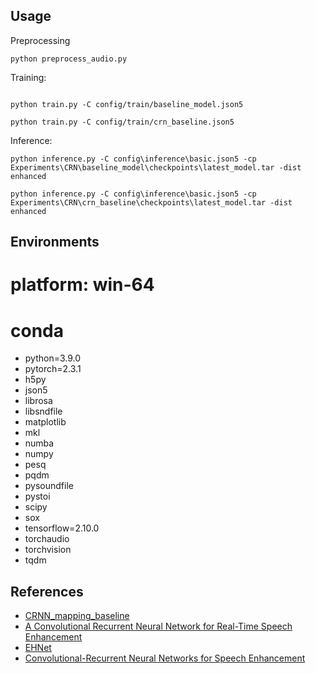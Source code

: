 ## Usage

Preprocessing
```
python preprocess_audio.py
```

Training:

```

python train.py -C config/train/baseline_model.json5

python train.py -C config/train/crn_baseline.json5
```

Inference:

```
python inference.py -C config\inference\basic.json5 -cp Experiments\CRN\baseline_model\checkpoints\latest_model.tar -dist enhanced

python inference.py -C config\inference\basic.json5 -cp Experiments\CRN\crn_baseline\checkpoints\latest_model.tar -dist enhanced
```


## Environments

# platform: win-64
# conda

- python=3.9.0
- pytorch=2.3.1
- h5py
- json5
- librosa
- libsndfile
- matplotlib
- mkl
- numba
- numpy
- pesq
- pqdm
- pysoundfile
- pystoi
- scipy
- sox
- tensorflow=2.10.0
- torchaudio
- torchvision
- tqdm

## References

- [CRNN_mapping_baseline](https://github.com/YangYang/CRNN_mapping_baseline)
- [A Convolutional Recurrent Neural Network for Real-Time Speech Enhancement](https://web.cse.ohio-state.edu/~wang.77/papers/Tan-Wang1.interspeech18.pdf)
- [EHNet](https://github.com/ododoyo/EHNet)
- [Convolutional-Recurrent Neural Networks for Speech Enhancement](https://arxiv.org/abs/1805.00579)
